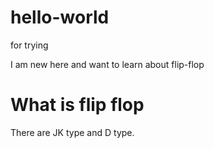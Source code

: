 # hello-world
for trying

I am new here and want to learn about flip-flop

# What is flip flop
There are JK type and D type.
